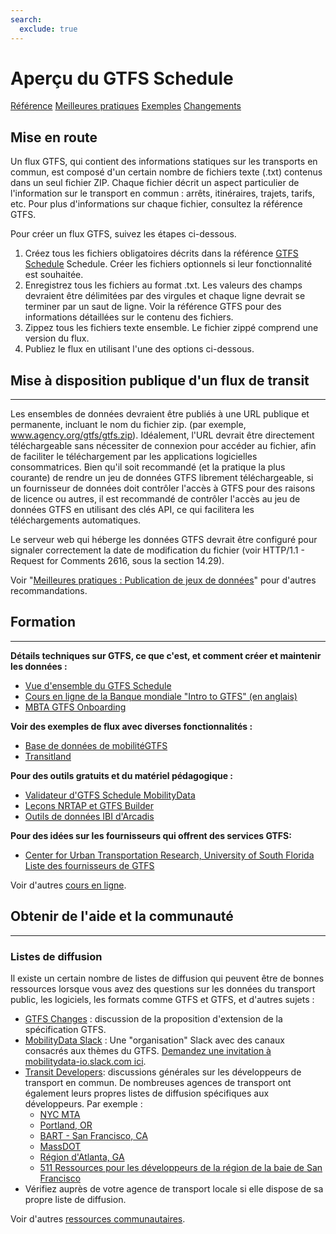 ```yaml
---
search:
  exclude: true
---
```


# Aperçu du GTFS Schedule

<div class="landing-page">
   <a class="button" href="reference">Référence</a>
   <a class="button" href="best-practices">Meilleures pratiques</a>
   <a class="button" href="examples">Exemples</a>
   <a class="button" href="changes">Changements</a>
</div>

## Mise en route

Un flux GTFS, qui contient des informations statiques sur les transports en commun, est composé d'un certain nombre de fichiers texte (.txt) contenus dans un seul fichier ZIP. Chaque fichier décrit un aspect particulier de l'information sur le transport en commun : arrêts, itinéraires, trajets, tarifs, etc. Pour plus d'informations sur chaque fichier, consultez la référence GTFS.

Pour créer un flux GTFS, suivez les étapes ci-dessous.

1. Créez tous les fichiers obligatoires décrits dans la référence [GTFS Schedule](reference) Schedule. Créer les fichiers optionnels si leur fonctionnalité est souhaitée.
1. Enregistrez tous les fichiers au format .txt. Les valeurs des champs devraient être délimitées par des virgules et chaque ligne devrait se terminer par un saut de ligne. Voir la référence GTFS pour des informations détaillées sur le contenu des fichiers.
1. Zippez tous les fichiers texte ensemble. Le fichier zippé comprend une version du flux.
1. Publiez le flux en utilisant l'une des options ci-dessous.

## Mise à disposition publique d'un flux de transit

<hr/>

Les ensembles de données devraient être publiés à une URL publique et permanente, incluant le nom du fichier zip. (par exemple, www.agency.org/gtfs/gtfs.zip). Idéalement, l'URL devrait être directement téléchargeable sans nécessiter de connexion pour accéder au fichier, afin de faciliter le téléchargement par les applications logicielles consommatrices. Bien qu'il soit recommandé (et la pratique la plus courante) de rendre un jeu de données GTFS librement téléchargeable, si un fournisseur de données doit contrôler l'accès à GTFS pour des raisons de licence ou autres, il est recommandé de contrôler l'accès au jeu de données GTFS en utilisant des clés API, ce qui facilitera les téléchargements automatiques.

Le serveur web qui héberge les données GTFS devrait être configuré pour signaler correctement la date de modification du fichier (voir HTTP/1.1 - Request for Comments 2616, sous la section 14.29).

Voir "[Meilleures pratiques : Publication de jeux de données](best-practices/#dataset-publishing-general-practices)" pour d'autres recommandations.

## Formation

<hr/>

**Détails techniques sur GTFS, ce que c'est, et comment créer et maintenir les données :**

- [Vue d'ensemble du GTFS Schedule](schedule/)
- [Cours en ligne de la Banque mondiale "Intro to GTFS" (en anglais)](https://olc.worldbank.org/content/introduction-general-transit-feed-specification-gtfs-and-informal-transit-system-mapping)
- [MBTA GTFS Onboarding](https://mybinder.org/v2/gh/mbta/gtfs_onboarding/main?urlpath=lab/tree/GTFS_Onboarding.ipynb)

**Voir des exemples de flux avec diverses fonctionnalités :**

- [Base de données de mobilitéGTFS](https://database.mobilitydata.org/)
- [Transitland](https://www.transit.land/)

**Pour des outils gratuits et du matériel pédagogique :**

- [Validateur d'GTFS Schedule MobilityData](https://gtfs-validator.mobilitydata.org/)
- [Leçons NRTAP et GTFS Builder](https://www.nationalrtap.org/Technology-Tools/GTFS-Builder/Support)
- [Outils de données IBI d'Arcadis](https://www.ibigroup.com/ibi-products/transit-data-tools/)

**Pour des idées sur les fournisseurs qui offrent des services GTFS:**

- [Center for Urban Transportation Research, University of South Florida Liste des fournisseurs de GTFS](https://docs.google.com/spreadsheets/u/1/d/1Gc9mu4BIYC8ORpv2IbbVnT3q8VQ3xkeY7Hz068vT_GQ/pubhtml)

Voir d'autres [cours en ligne](../resources/other/#on-line-courses).

## Obtenir de l'aide et la communauté

<hr/>

### Listes de diffusion

Il existe un certain nombre de listes de diffusion qui peuvent être de bonnes ressources lorsque vous avez des questions sur les données du transport public, les logiciels, les formats comme GTFS et GTFS, et d'autres sujets :

* [GTFS Changes](https://groups.google.com/group/gtfs-changes) : discussion de la proposition d'extension de la spécification GTFS.
* [MobilityData Slack](https://mobilitydata-io.slack.com/) : Une "organisation" Slack avec des canaux consacrés aux thèmes du GTFS. [Demandez une invitation à mobilitydata-io.slack.com ici](https://share.mobilitydata.org/slack).
* [Transit Developers](https://groups.google.com/group/transit-developers): discussions générales sur les développeurs de transport en commun. De nombreuses agences de transport ont également leurs propres listes de diffusion spécifiques aux développeurs. Par exemple :
    * [NYC MTA](https://groups.google.com/group/mtadeveloperresources)
    * [Portland, OR](https://groups.google.com/group/transit-developers-pdx)
    * [BART - San Francisco, CA](https://groups.google.com/group/bart-developers)
    * [MassDOT](https://groups.google.com/group/massdotdevelopers)
    * [Région d'Atlanta, GA](https://groups.google.com/forum/#!forum/atl-transit-developers)
    * [511 Ressources pour les développeurs de la région de la baie de San Francisco](https://groups.google.com/forum/#!forum/511sfbaydeveloperresources)
* Vérifiez auprès de votre agence de transport locale si elle dispose de sa propre liste de diffusion.

Voir d'autres [ressources communautaires](../resources/community).
